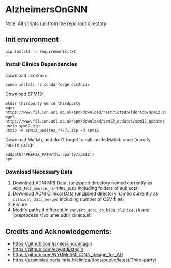 # AlzheimersOnGNN

Note: All scripts run from the repo root directory

## Init environment
```
pip install -r requirements.txt
```

### Install Clinica Dependencies

Download dcm2niix
```
conda install -c conda-forge dcm2niix
```

Download SPM12:
```
mkdir thirdparty && cd thirdparty
wget https://www.fil.ion.ucl.ac.uk/spm/download/restricted/eldorado/spm12.zip
wget https://www.fil.ion.ucl.ac.uk/spm/download/spm12_updates/spm12_updates_r7771.zip
unzip spm12.zip
unzip -o spm12_updates_r7771.zip -d spm12
```

Download Matlab, and don't forget to call inside Matlab once (modify `PREFIX_PATH`): 
```
addpath('PREFIX_PATH/thirdparty/spm12')
spm
```

<!-- conda install -y -c aramislab ants -->
### Download Necessary Data

1. Download ADNI MRI Data: (unzipped directory named currently as `ADNI_MRI_Source_rs-fMRI_BIDS` including folders of subjects)
2. Download ADNI Clinical Data (unzipped directory named currently as `clinical_data_merged` including number of CSV files)
3. Ensure
3. Modify paths if different in `convert_adni_to_bids_clinica.sh` and `preprocess_t1volume_adni_clinica.sh





## Credits and Acknowledgements:
- https://github.com/jamiesonor/imagin
- https://github.com/egyptdj/stagin
- https://github.com/NYUMedML/CNN_design_for_AD
- https://aramislab.paris.inria.fr/clinica/docs/public/latest/Third-party/